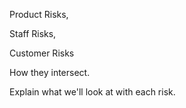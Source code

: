 

Product Risks,

Staff Risks,

Customer Risks

How they intersect.


Explain what we'll look at with each risk.